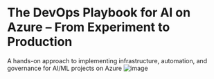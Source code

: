 # The DevOps Playbook for AI on Azure – From Experiment to Production
A hands-on approach to implementing infrastructure, automation, and governance for AI/ML projects on Azure
![image](https://github.com/user-attachments/assets/5177998c-42ca-4d27-be67-e181397fdfe6)





